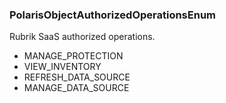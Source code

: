 ### PolarisObjectAuthorizedOperationsEnum
Rubrik SaaS authorized operations.

- MANAGE_PROTECTION
- VIEW_INVENTORY
- REFRESH_DATA_SOURCE
- MANAGE_DATA_SOURCE
